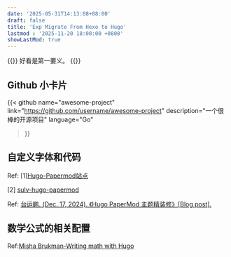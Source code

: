 ```yaml
---
date: '2025-05-31T14:13:08+08:00'
draft: false
title: 'Exp Migrate From Hexo to Hugo'
lastmod : '2025-11-20 18:00:00 +0800'
showLastMod: true
---
```


{{<quote>}}
好看是第一要义。
{{</quote>}}


## Github 小卡片

{{< github 
    name="awesome-project" 
    link="https://github.com/username/awesome-project"
    description="一个很棒的开源项目"
    language="Go" 
>}}

## 自定义字体和代码
Ref:
\[1\][Hugo-Papermod站点 ](
https://qinghuair.top/posts/hugo-papermod%E7%AB%99%E7%82%B9/#%e8%87%aa%e5%ae%9a%e4%b9%89%e5%ad%97%e4%bd%93%e5%92%8c%e4%bb%a3%e7%a0%81sup3rf37rf78rf8sup)

\[2\]
[sulv-hugo-papermod](https://github.com/xyming108/sulv-hugo-papermod)

Ref:
[台运鹏. (Dec. 17, 2024). 《Hugo PaperMod 主题精装修》[Blog post].](https://yunpengtai.top/posts/hugo-journey/#%e4%be%a7%e8%be%b9%e6%82%ac%e6%b5%ae%e7%9b%ae%e5%bd%95)

## 数学公式的相关配置

Ref:[Misha Brukman-Writing math with Hugo](https://misha.brukman.net/blog/2022/04/writing-math-with-hugo/)